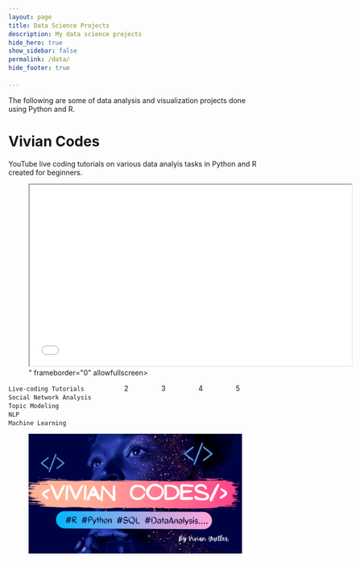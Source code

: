 ```yaml
---
layout: page
title: Data Science Projects
description: My data science projects
hide_hero: true
show_sidebar: false
permalink: /data/
hide_footer: true

---
```


The following are some of data analysis and visualization projects done using Python and R.


# Vivian Codes 

YouTube live coding tutorials on various data analyis tasks in Python and R created for beginners. 


<figure class="image is-16by9">
  <iframe class="has-ratio" width="640" height="360" src="<iframe width="560" height="315" 
  src= "https://www.youtube.com/embed/videoseries?list=PL6nx03_pduxWDrUoWCB-MaKBfRRSiIjlG" title="YouTube video player" allow="accelerometer; autoplay; clipboard-write; encrypted-media; gyroscope; picture-in-picture" allowfullscreen></iframe>" frameborder="0" allowfullscreen></iframe>
</figure>

<div class="columns is-mobile">
  <div class="column is-three-quarters-mobile is-two-thirds-tablet is-half-desktop is-one-third-widescreen is-one-quarter-fullhd">
    <code>Live-coding Tutorials </code><br>
    <code>Social Network Analysis</code><br>
    <code>Topic Modeling</code><br>
    <code>NLP</code><br>
    <code>Machine Learning</code>
  </div>
  <div class="column">2</div>
  <div class="column">3</div>
  <div class="column">4</div>
  <div class="column">5</div>
</div>


<figure class="image is-128x128">
  <img src= "img/VivianCodes.png">
</figure>